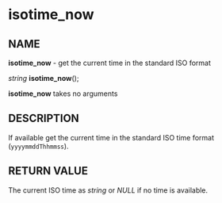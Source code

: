# isotime_now

## NAME

**isotime_now** - get the current time in the standard ISO format

*string* **isotime_now**();

**isotime_now** takes no arguments

## DESCRIPTION

If available get the current time in the standard ISO time format (`yyyymmddThhmmss`).

## RETURN VALUE

The current ISO time as *string* or *NULL* if no time is available.
